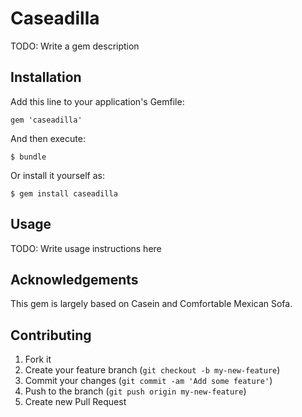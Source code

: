 # Caseadilla

TODO: Write a gem description

## Installation

Add this line to your application's Gemfile:

    gem 'caseadilla'

And then execute:

    $ bundle

Or install it yourself as:

    $ gem install caseadilla

## Usage

TODO: Write usage instructions here

## Acknowledgements

This gem is largely based on Casein and Comfortable Mexican Sofa.

## Contributing

1. Fork it
2. Create your feature branch (`git checkout -b my-new-feature`)
3. Commit your changes (`git commit -am 'Add some feature'`)
4. Push to the branch (`git push origin my-new-feature`)
5. Create new Pull Request
